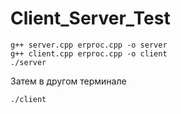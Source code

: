 # Client_Server_Test

```
g++ server.cpp erproc.cpp -o server
g++ client.cpp erproc.cpp -o client
./server
```
Затем в другом терминале 
```
./client
```
